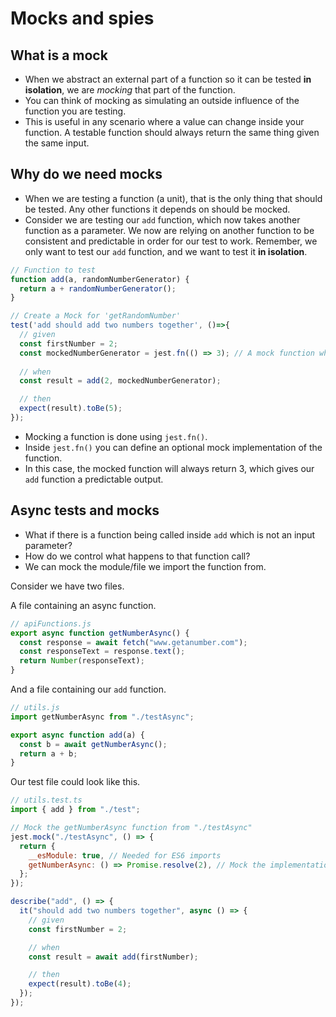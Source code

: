 # Mocks and spies #

## What is a mock

- When we abstract an external part of a function so it can be tested **in isolation**, we are _mocking_ that part of the function.
- You can think of mocking as simulating an outside influence of the function you are testing.
- This is useful in any scenario where a value can change inside your function. A testable function should always return the same thing given the same input.


## Why do we need mocks
- When we are testing a function (a unit), that is the only thing that should be tested. Any other functions it depends on should be mocked.
- Consider we are testing our `add` function, which now takes another function as a parameter. We now are relying on another function to be consistent and predictable in order for our test to work. Remember, we only want to test our `add` function, and we want to test it **in isolation**.

```javascript
// Function to test
function add(a, randomNumberGenerator) {
  return a + randomNumberGenerator();
}

// Create a Mock for 'getRandomNumber'
test('add should add two numbers together', ()=>{
  // given
  const firstNumber = 2;
  const mockedNumberGenerator = jest.fn(() => 3); // A mock function which will always return 3
    
  // when
  const result = add(2, mockedNumberGenerator);

  // then
  expect(result).toBe(5);
});
```

- Mocking a function is done using `jest.fn()`. 
- Inside `jest.fn()` you can define an optional mock implementation of the function.
- In this case, the mocked function will always return 3, which gives our `add` function a predictable output.

## Async tests and mocks

- What if there is a function being called inside `add` which is not an input parameter?
- How do we control what happens to that function call?
- We can mock the module/file we import the function from.

Consider we have two files.

A file containing an async function.
```javascript
// apiFunctions.js
export async function getNumberAsync() {
  const response = await fetch("www.getanumber.com");
  const responseText = response.text();
  return Number(responseText);
}
```

And a file containing our `add` function.
```javascript
// utils.js
import getNumberAsync from "./testAsync";

export async function add(a) {
  const b = await getNumberAsync();
  return a + b;
}
```

Our test file could look like this.
```javascript
// utils.test.ts
import { add } from "./test";

// Mock the getNumberAsync function from "./testAsync"
jest.mock("./testAsync", () => {
  return {
    __esModule: true, // Needed for ES6 imports
    getNumberAsync: () => Promise.resolve(2), // Mock the implementation
  };
});

describe("add", () => {
  it("should add two numbers together", async () => {
    // given
    const firstNumber = 2;

    // when
    const result = await add(firstNumber);

    // then
    expect(result).toBe(4);
  });
});
```


